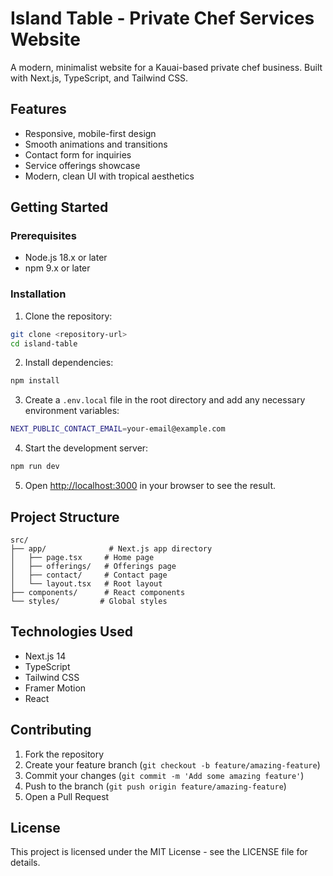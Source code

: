 # Island Table - Private Chef Services Website

A modern, minimalist website for a Kauai-based private chef business. Built with Next.js, TypeScript, and Tailwind CSS.

## Features

- Responsive, mobile-first design
- Smooth animations and transitions
- Contact form for inquiries
- Service offerings showcase
- Modern, clean UI with tropical aesthetics

## Getting Started

### Prerequisites

- Node.js 18.x or later
- npm 9.x or later

### Installation

1. Clone the repository:
```bash
git clone <repository-url>
cd island-table
```

2. Install dependencies:
```bash
npm install
```

3. Create a `.env.local` file in the root directory and add any necessary environment variables:
```bash
NEXT_PUBLIC_CONTACT_EMAIL=your-email@example.com
```

4. Start the development server:
```bash
npm run dev
```

5. Open [http://localhost:3000](http://localhost:3000) in your browser to see the result.

## Project Structure

```
src/
├── app/              # Next.js app directory
│   ├── page.tsx     # Home page
│   ├── offerings/   # Offerings page
│   ├── contact/     # Contact page
│   └── layout.tsx   # Root layout
├── components/      # React components
└── styles/         # Global styles
```

## Technologies Used

- Next.js 14
- TypeScript
- Tailwind CSS
- Framer Motion
- React

## Contributing

1. Fork the repository
2. Create your feature branch (`git checkout -b feature/amazing-feature`)
3. Commit your changes (`git commit -m 'Add some amazing feature'`)
4. Push to the branch (`git push origin feature/amazing-feature`)
5. Open a Pull Request

## License

This project is licensed under the MIT License - see the LICENSE file for details. 